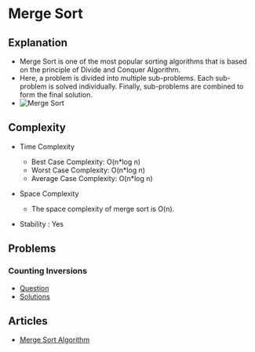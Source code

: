 # Merge Sort

## Explanation

- Merge Sort is one of the most popular sorting algorithms that is based on the principle of Divide and Conquer Algorithm.
- Here, a problem is divided into multiple sub-problems. Each sub-problem is solved individually. Finally, sub-problems are combined to form the final solution.
- ![Merge Sort](https://cdn.programiz.com/cdn/farfuture/PRTu8e23Uz212XPrrzN_uqXkVZVY_E0Ta8GZp61-zvw/mtime:1586425911/sites/tutorial2program/files/merge-sort-example_0.png)

## Complexity

- Time Complexity

  - Best Case Complexity: O(n\*log n)
  - Worst Case Complexity: O(n\*log n)
  - Average Case Complexity: O(n\*log n)

- Space Complexity

  - The space complexity of merge sort is O(n).

- Stability : Yes

## Problems

### Counting Inversions

- [Question](https://www.hackerrank.com/challenges/ctci-merge-sort/problem?isFullScreen=true&h_l=interview&playlist_slugs%5B%5D=interview-preparation-kit&playlist_slugs%5B%5D=sorting)
- [Solutions](../../CompetitiveProgramming%20/Sorting/MergeSort-CountingInversions/mergeSortCountingInversions.py)

## Articles

- [Merge Sort Algorithm](https://www.programiz.com/dsa/merge-sort)
